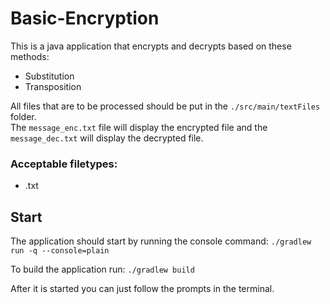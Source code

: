 # Basic-Encryption
This is a java application that encrypts and decrypts based on these methods:
- Substitution
- Transposition

All files that are to be processed should be put in the `./src/main/textFiles` folder.<br>
The `message_enc.txt` file will display the encrypted file and the `message_dec.txt` will display the decrypted file.

### Acceptable filetypes:
- .txt

## Start
The application should start by running the console command:
`./gradlew run -q --console=plain`

To build the application run:
`./gradlew build`

After it is started you can just follow the prompts in the terminal.